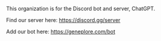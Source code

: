 This organization is for the Discord bot and server, ChatGPT.

Find our server here: https://discord.gg/server

Add our bot here: https://geneplore.com/bot
